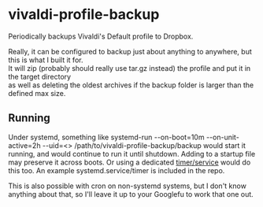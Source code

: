 # vivaldi-profile-backup
Periodically backups Vivaldi's Default profile to Dropbox.

Really, it can be configured to backup just about anything to anywhere, but this is what I built it for.  
It will zip (probably should really use tar.gz instead) the profile and put it in the target directory  
as well as deleting the oldest archives if the backup folder is larger than the defined max size.

## Running

Under systemd, something like
	systemd-run --on-boot=10m --on-unit-active=2h --uid=<<user>> /path/to/vivaldi-profile-backup/backup
would start it running, and would continue to run it until shutdown. Adding to a startup file may preserve it across boots.
Or using a dedicated [timer/service](https://wiki.archlinux.org/index.php/Systemd/Timers) would do this too. An example systemd.service/timer is included in the repo.

This is also possible with cron on non-systemd systems, but I don't know anything about that, so I'll leave it up to your Googlefu to work that one out.
